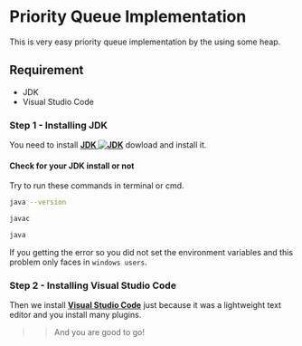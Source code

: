# Priority Queue Implementation

This is very easy priority queue implementation by the using some heap.

## Requirement

- JDK
- Visual Studio Code

### Step 1 - Installing JDK

You need to install [**JDK ![JDK](https://www.hashmat00.com/wp-content/uploads/2019/05/jdk1.jpg)**](https://www.oracle.com/in/java/technologies/javase-downloads.html) dowload and install it.

#### Check for your JDK install or not

Try to run these commands in terminal or cmd.

```bash
java --version
```

```bash
javac
```

```bash
java
```

If you getting the error so you did not set the environment variables
and this problem only faces in `windows users`.

### Step 2 - Installing Visual Studio Code

Then we install [**Visual Studio Code**](https://code.visualstudio.com/)
just because it was a lightweight text editor and you install many plugins.

> > And you are good to go!
